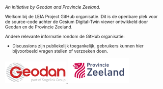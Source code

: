 _An initiative by Geodan and Provincie Zeeland._

Welkom bij de LEIA Project GitHub organisatie. Dit is de openbare plek voor de source-code achter de Cesium Digital-Twin viewer ontwikkeld door Geodan en de Provincie Zeeland.

Andere relevante informatie rondom de GitHub organisatie:

- Discussions zijn publiekelijk toegankelijk, gebruikers kunnen hier bijvoorbeeld vragen stellen of verzoeken doen.


<p>
  <a href="https://www.geodan.com/">
    <img src="/Geodan.png" width="200" />
  </a>
  <a href="https://www.zeeland.nl/">
    <img src="/ProvincieZeeland.png" width="200" />
  </a>
</p>
